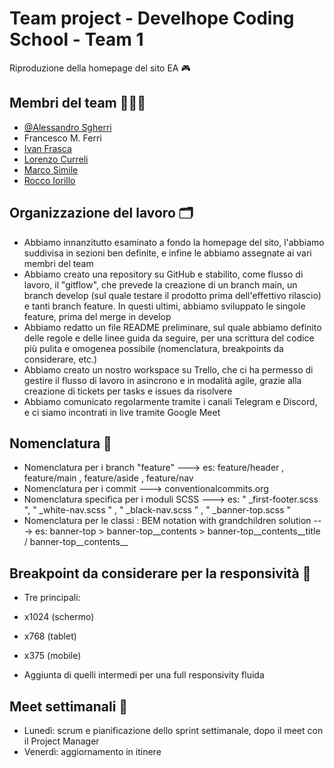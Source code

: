# Team project - Develhope Coding School - Team 1 
Riproduzione della homepage del sito EA 🎮


## Membri del team 👨🏻‍💻

- [@Alessandro Sgherri](https://github.com/AlexSgherri)
- Francesco M. Ferri
- [Ivan Frasca](https://github.com/Ivanfras98)
- [Lorenzo Curreli](https://github.com/loricurreli)
- [Marco Simile](https://github.com/msimile)
- [Rocco Iorillo](https://github.com/riorillo)

## Organizzazione del lavoro 🗂 

- Abbiamo innanzitutto esaminato a fondo la homepage del sito, l'abbiamo suddivisa in sezioni ben definite, e infine le abbiamo assegnate ai vari membri del team
- Abbiamo creato una repository su GitHub e stabilito, come flusso di lavoro, il "gitflow", che prevede la creazione di un branch main, un branch develop (sul quale testare il prodotto prima dell'effettivo rilascio) e tanti branch feature. In questi ultimi, abbiamo sviluppato le singole feature, prima del merge in develop
- Abbiamo redatto un file README preliminare, sul quale abbiamo definito delle regole e delle linee guida da seguire, per una scrittura del codice più pulita e omogenea possibile (nomenclatura, breakpoints da considerare, etc.)
- Abbiamo creato un nostro workspace su Trello, che ci ha permesso di gestire il flusso di lavoro in asincrono e in modalità agile, grazie alla creazione di tickets per tasks e issues da risolvere
- Abbiamo comunicato regolarmente tramite i canali Telegram e Discord, e ci siamo incontrati in live tramite Google Meet

## Nomenclatura 📝

- Nomenclatura per i branch "feature" ---> es: feature/header , feature/main , feature/aside , feature/nav
- Nomenclatura per i commit --->  conventionalcommits.org
- Nomenclatura specifica per i moduli SCSS ---> es: " _first-footer.scss ", " _white-nav.scss " , " _black-nav.scss " , " _banner-top.scss "
- Nomenclatura per le classi : BEM notation with grandchildren solution ---> es: banner-top > banner-top__contents > banner-top__contents__title / banner-top__contents__

## Breakpoint da considerare per la responsività 📌

- Tre principali:
- x1024 (schermo)
- x768 (tablet)
- x375 (mobile)

- Aggiunta di quelli intermedi per una full responsivity fluida

## Meet settimanali 📅

- Lunedì: scrum e pianificazione dello sprint settimanale, dopo il meet con il Project Manager
- Venerdì: aggiornamento in itinere
